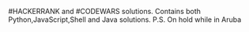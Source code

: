 #HACKERRANK and #CODEWARS solutions.
Contains both Python,JavaScript,Shell and Java solutions.
P.S. On hold while in Aruba




